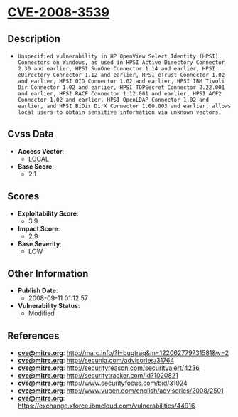 
# [CVE-2008-3539](https://cve.mitre.org/cgi-bin/cvename.cgi?name=CVE-2008-3539)

## Description

- `Unspecified vulnerability in HP OpenView Select Identity (HPSI) Connectors on Windows, as used in HPSI Active Directory Connector 2.30 and earlier, HPSI SunOne Connector 1.14 and earlier, HPSI eDirectory Connector 1.12 and earlier, HPSI eTrust Connector 1.02 and earlier, HPSI OID Connector 1.02 and earlier, HPSI IBM Tivoli Dir Connector 1.02 and earlier, HPSI TOPSecret Connector 2.22.001 and earlier, HPSI RACF Connector 1.12.001 and earlier, HPSI ACF2 Connector 1.02 and earlier, HPSI OpenLDAP Connector 1.02 and earlier, and HPSI BiDir DirX Connector 1.00.003 and earlier, allows local users to obtain sensitive information via unknown vectors.`

## Cvss Data

- **Access Vector**:
  - LOCAL
- **Base Score**:
  - 2.1

## Scores

- **Exploitability Score**:
  - 3.9
- **Impact Score**:
  - 2.9
- **Base Severity**:
  - LOW

## Other Information

- **Publish Date**:
  - 2008-09-11 01:12:57
- **Vulnerability Status**:
  - Modified

## References

- **cve@mitre.org**: http://marc.info/?l=bugtraq&m=122062779731581&w=2
- **cve@mitre.org**: http://secunia.com/advisories/31764
- **cve@mitre.org**: http://securityreason.com/securityalert/4236
- **cve@mitre.org**: http://securitytracker.com/id?1020821
- **cve@mitre.org**: http://www.securityfocus.com/bid/31024
- **cve@mitre.org**: http://www.vupen.com/english/advisories/2008/2501
- **cve@mitre.org**: https://exchange.xforce.ibmcloud.com/vulnerabilities/44916
